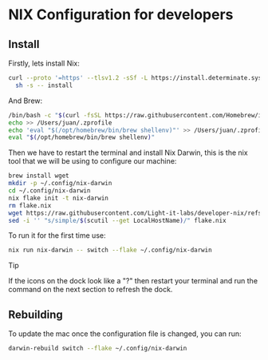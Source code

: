 # NIX Configuration for developers

## Install

Firstly, lets install Nix:
```bash
curl --proto '=https' --tlsv1.2 -sSf -L https://install.determinate.systems/nix | \
  sh -s -- install
```

And Brew:
```bash
/bin/bash -c "$(curl -fsSL https://raw.githubusercontent.com/Homebrew/install/HEAD/install.sh)"
echo >> /Users/juan/.zprofile
echo 'eval "$(/opt/homebrew/bin/brew shellenv)"' >> /Users/juan/.zprofile
eval "$(/opt/homebrew/bin/brew shellenv)"
```

Then we have to restart the terminal and install Nix Darwin, this is the nix tool that we will be using to configure our machine:
```bash
brew install wget
mkdir -p ~/.config/nix-darwin
cd ~/.config/nix-darwin
nix flake init -t nix-darwin
rm flake.nix
wget https://raw.githubusercontent.com/Light-it-labs/developer-nix/refs/heads/main/flake.nix
sed -i '' "s/simple/$(scutil --get LocalHostName)/" flake.nix
```
To run it for the first time use:
```bash
nix run nix-darwin -- switch --flake ~/.config/nix-darwin
```
> [!TIP]
> If the icons on the dock look like a "?" then restart your terminal and run the command on the next section to refresh the dock.

## Rebuilding

To update the mac once the configuration file is changed, you can run:
```bash
darwin-rebuild switch --flake ~/.config/nix-darwin
```
